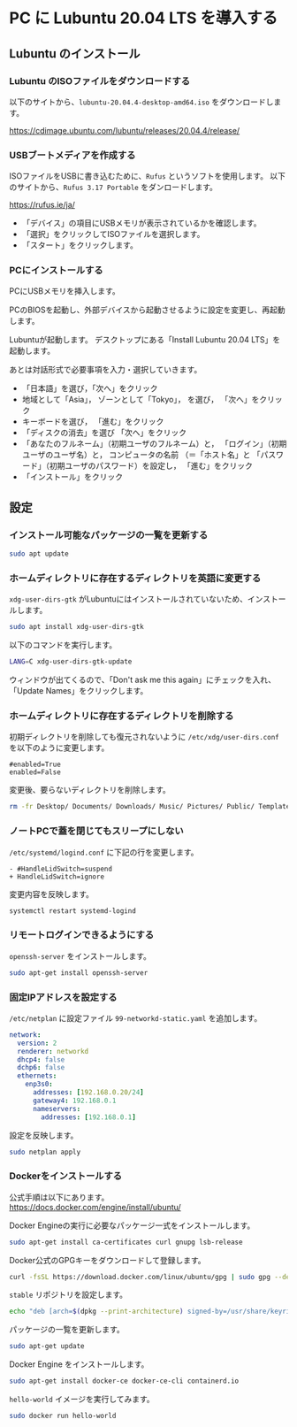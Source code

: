 # PC に Lubuntu 20.04 LTS を導入する

## Lubuntu のインストール

### Lubuntu のISOファイルをダウンロードする

以下のサイトから、`lubuntu-20.04.4-desktop-amd64.iso` をダウンロードします。

<https://cdimage.ubuntu.com/lubuntu/releases/20.04.4/release/>

### USBブートメディアを作成する

ISOファイルをUSBに書き込むために、`Rufus` というソフトを使用します。
以下のサイトから、`Rufus 3.17 Portable` をダンロードします。

<https://rufus.ie/ja/>

- 「デバイス」の項目にUSBメモリが表示されているかを確認します。
- 「選択」をクリックしてISOファイルを選択します。
- 「スタート」をクリックします。

### PCにインストールする

PCにUSBメモリを挿入します。

PCのBIOSを起動し、外部デバイスから起動させるように設定を変更し、再起動します。

Lubuntuが起動します。
デスクトップにある「Install Lubuntu 20.04 LTS」を起動します。

あとは対話形式で必要事項を入力・選択していきます。

- 「日本語」を選び，「次へ」をクリック
- 地域として「Asia」， ゾーンとして「Tokyo」， を選び， 「次へ」をクリック
- キーボードを選び， 「進む」をクリック
- 「ディスクの消去」を選び 「次へ」をクリック
- 「あなたのフルネーム」（初期ユーザのフルネーム）と， 「ログイン」（初期ユーザのユーザ名）と， コンピュータの名前 （＝「ホスト名」と 「パスワード」（初期ユーザのパスワード）を設定し， 「進む」をクリック
- 「インストール」をクリック

## 設定

### インストール可能なパッケージの一覧を更新する

```bash
sudo apt update
```

### ホームディレクトリに存在するディレクトリを英語に変更する

`xdg-user-dirs-gtk` がLubuntuにはインストールされていないため、インストールします。

```bash
sudo apt install xdg-user-dirs-gtk
```

以下のコマンドを実行します。

```bash
LANG=C xdg-user-dirs-gtk-update
```

ウィンドウが出てくるので、「Don't ask me this again」にチェックを入れ、「Update Names」をクリックします。

### ホームディレクトリに存在するディレクトリを削除する

初期ディレクトリを削除しても復元されないように `/etc/xdg/user-dirs.conf` を以下のように変更します。

```text
#enabled=True
enabled=False
```

変更後、要らないディレクトリを削除します。

```bash
rm -fr Desktop/ Documents/ Downloads/ Music/ Pictures/ Public/ Templates/ Videos/
```

### ノートPCで蓋を閉じてもスリープにしない

`/etc/systemd/logind.conf` に下記の行を変更します。

```text
- #HandleLidSwitch=suspend
+ HandleLidSwitch=ignore
```

変更内容を反映します。

```bash
systemctl restart systemd-logind
```

### リモートログインできるようにする

`openssh-server` をインストールします。

```bash
sudo apt-get install openssh-server
```

### 固定IPアドレスを設定する

`/etc/netplan` に設定ファイル `99-networkd-static.yaml` を追加します。

```yaml
network:
  version: 2
  renderer: networkd
  dhcp4: false
  dchp6: false
  ethernets:
    enp3s0:
      addresses: [192.168.0.20/24]
      gateway4: 192.168.0.1
      nameservers:
        addresses: [192.168.0.1]
```

設定を反映します。

```bash
sudo netplan apply
```

### Dockerをインストールする

公式手順は以下にあります。  
<https://docs.docker.com/engine/install/ubuntu/>

Docker Engineの実行に必要なパッケージ一式をインストールします。

```bash
sudo apt-get install ca-certificates curl gnupg lsb-release
```

Docker公式のGPGキーをダウンロードして登録します。

```bash
curl -fsSL https://download.docker.com/linux/ubuntu/gpg | sudo gpg --dearmor -o /usr/share/keyrings/docker-archive-keyring.gpg
```

`stable` リポジトリを設定します。

```bash
echo "deb [arch=$(dpkg --print-architecture) signed-by=/usr/share/keyrings/docker-archive-keyring.gpg] https://download.docker.com/linux/ubuntu $(lsb_release -cs) stable" | sudo tee /etc/apt/sources.list.d/docker.list > /dev/null
```

パッケージの一覧を更新します。

```bash
sudo apt-get update
```

Docker Engine をインストールします。

```bash
sudo apt-get install docker-ce docker-ce-cli containerd.io
```

`hello-world` イメージを実行してみます。

```bash
sudo docker run hello-world
```
